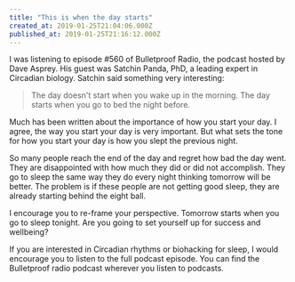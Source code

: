 ```yaml
---
title: "This is when the day starts"
created_at: 2019-01-25T21:04:06.000Z
published_at: 2019-01-25T21:16:12.000Z
---
```

I was listening to episode #560 of Bulletproof Radio, the podcast hosted by Dave Asprey. His guest was Satchin Panda, PhD, a leading expert in Circadian biology. Satchin said something very interesting:

> The day doesn't start when you wake up in the morning. The day starts when you go to bed the night before.

Much has been written about the importance of how you start your day. I agree, the way you start your day is very important. But what sets the tone for how you start your day is how you slept the previous night.  

So many people reach the end of the day and regret how bad the day went. They are disappointed with how much they did or did not accomplish. They go to sleep the same way they do every night thinking tomorrow will be better. The problem is if these people are not getting good sleep, they are already starting behind the eight ball.

I encourage you to re-frame your perspective. Tomorrow starts when you go to sleep tonight. Are you going to set yourself up for success and wellbeing? 

If you are interested in Circadian rhythms or biohacking for sleep, I would encourage you to listen to the full podcast episode. You can find the Bulletproof radio podcast wherever you listen to podcasts.
